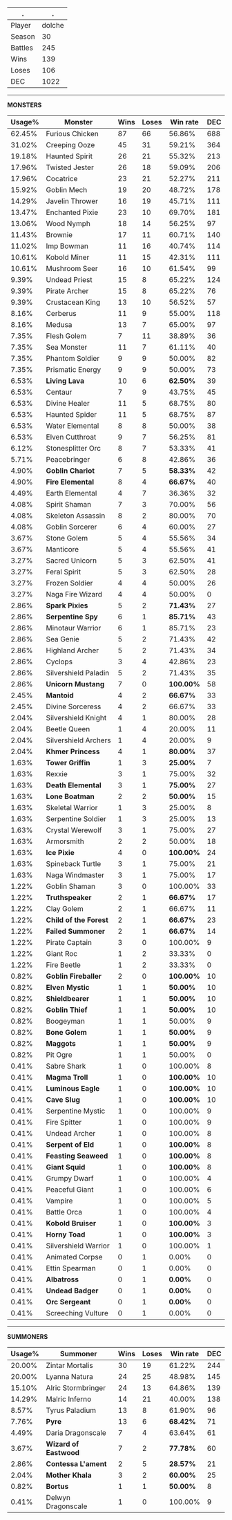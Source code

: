 .|.
|-|-
Player|dolche
Season|30
Battles|245
Wins|139
Loses|106
DEC|1022

---
**MONSTERS**

Usage%|Monster|Wins|Loses|Win rate|DEC|
-|-|-|-|-|-|
62.45%|Furious Chicken|87|66|56.86%|688|
31.02%|Creeping Ooze|45|31|59.21%|364|
19.18%|Haunted Spirit|26|21|55.32%|213|
17.96%|Twisted Jester|26|18|59.09%|206|
17.96%|Cocatrice|23|21|52.27%|211|
15.92%|Goblin Mech|19|20|48.72%|178|
14.29%|Javelin Thrower|16|19|45.71%|111|
13.47%|Enchanted Pixie|23|10|69.70%|181|
13.06%|Wood Nymph|18|14|56.25%|97|
11.43%|Brownie|17|11|60.71%|140|
11.02%|Imp Bowman|11|16|40.74%|114|
10.61%|Kobold Miner|11|15|42.31%|111|
10.61%|Mushroom Seer|16|10|61.54%|99|
9.39%|Undead Priest|15|8|65.22%|124|
9.39%|Pirate Archer|15|8|65.22%|76|
9.39%|Crustacean King|13|10|56.52%|57|
8.16%|Cerberus|11|9|55.00%|118|
8.16%|Medusa|13|7|65.00%|97|
7.35%|Flesh Golem|7|11|38.89%|36|
7.35%|Sea Monster|11|7|61.11%|40|
7.35%|Phantom Soldier|9|9|50.00%|82|
7.35%|Prismatic Energy|9|9|50.00%|73|
6.53%|**Living Lava**|10|6|**62.50%**|39|
6.53%|Centaur|7|9|43.75%|45|
6.53%|Divine Healer|11|5|68.75%|80|
6.53%|Haunted Spider|11|5|68.75%|87|
6.53%|Water Elemental|8|8|50.00%|38|
6.53%|Elven Cutthroat|9|7|56.25%|81|
6.12%|Stonesplitter Orc|8|7|53.33%|41|
5.71%|Peacebringer|6|8|42.86%|36|
4.90%|**Goblin Chariot**|7|5|**58.33%**|42|
4.90%|**Fire Elemental**|8|4|**66.67%**|40|
4.49%|Earth Elemental|4|7|36.36%|32|
4.08%|Spirit Shaman|7|3|70.00%|56|
4.08%|Skeleton Assassin|8|2|80.00%|70|
4.08%|Goblin Sorcerer|6|4|60.00%|27|
3.67%|Stone Golem|5|4|55.56%|34|
3.67%|Manticore|5|4|55.56%|41|
3.27%|Sacred Unicorn|5|3|62.50%|41|
3.27%|Feral Spirit|5|3|62.50%|28|
3.27%|Frozen Soldier|4|4|50.00%|26|
3.27%|Naga Fire Wizard|4|4|50.00%|0|
2.86%|**Spark Pixies**|5|2|**71.43%**|27|
2.86%|**Serpentine Spy**|6|1|**85.71%**|43|
2.86%|Minotaur Warrior|6|1|85.71%|23|
2.86%|Sea Genie|5|2|71.43%|42|
2.86%|Highland Archer|5|2|71.43%|34|
2.86%|Cyclops|3|4|42.86%|23|
2.86%|Silvershield Paladin|5|2|71.43%|35|
2.86%|**Unicorn Mustang**|7|0|**100.00%**|58|
2.45%|**Mantoid**|4|2|**66.67%**|33|
2.45%|Divine Sorceress|4|2|66.67%|33|
2.04%|Silvershield Knight|4|1|80.00%|28|
2.04%|Beetle Queen|1|4|20.00%|11|
2.04%|Silvershield Archers|1|4|20.00%|9|
2.04%|**Khmer Princess**|4|1|**80.00%**|37|
1.63%|**Tower Griffin**|1|3|**25.00%**|7|
1.63%|Rexxie|3|1|75.00%|32|
1.63%|**Death Elemental**|3|1|**75.00%**|27|
1.63%|**Lone Boatman**|2|2|**50.00%**|15|
1.63%|Skeletal Warrior|1|3|25.00%|8|
1.63%|Serpentine Soldier|1|3|25.00%|13|
1.63%|Crystal Werewolf|3|1|75.00%|27|
1.63%|Armorsmith|2|2|50.00%|18|
1.63%|**Ice Pixie**|4|0|**100.00%**|24|
1.63%|Spineback Turtle|3|1|75.00%|21|
1.63%|Naga Windmaster|3|1|75.00%|17|
1.22%|Goblin Shaman|3|0|100.00%|33|
1.22%|**Truthspeaker**|2|1|**66.67%**|17|
1.22%|Clay Golem|2|1|66.67%|11|
1.22%|**Child of the Forest**|2|1|**66.67%**|23|
1.22%|**Failed Summoner**|2|1|**66.67%**|14|
1.22%|Pirate Captain|3|0|100.00%|9|
1.22%|Giant Roc|1|2|33.33%|0|
1.22%|Fire Beetle|1|2|33.33%|0|
0.82%|**Goblin Fireballer**|2|0|**100.00%**|10|
0.82%|**Elven Mystic**|1|1|**50.00%**|10|
0.82%|**Shieldbearer**|1|1|**50.00%**|10|
0.82%|**Goblin Thief**|1|1|**50.00%**|10|
0.82%|Boogeyman|1|1|50.00%|9|
0.82%|**Bone Golem**|1|1|**50.00%**|9|
0.82%|**Maggots**|1|1|**50.00%**|9|
0.82%|Pit Ogre|1|1|50.00%|0|
0.41%|Sabre Shark|1|0|100.00%|8|
0.41%|**Magma Troll**|1|0|**100.00%**|10|
0.41%|**Luminous Eagle**|1|0|**100.00%**|10|
0.41%|**Cave Slug**|1|0|**100.00%**|10|
0.41%|Serpentine Mystic|1|0|100.00%|9|
0.41%|Fire Spitter|1|0|100.00%|9|
0.41%|Undead Archer|1|0|100.00%|8|
0.41%|**Serpent of Eld**|1|0|**100.00%**|8|
0.41%|**Feasting Seaweed**|1|0|**100.00%**|8|
0.41%|**Giant Squid**|1|0|**100.00%**|8|
0.41%|Grumpy Dwarf|1|0|100.00%|4|
0.41%|Peaceful Giant|1|0|100.00%|6|
0.41%|Vampire|1|0|100.00%|5|
0.41%|Battle Orca|1|0|100.00%|4|
0.41%|**Kobold Bruiser**|1|0|**100.00%**|3|
0.41%|**Horny Toad**|1|0|**100.00%**|3|
0.41%|Silvershield Warrior|1|0|100.00%|1|
0.41%|Animated Corpse|0|1|0.00%|0|
0.41%|Ettin Spearman|0|1|0.00%|0|
0.41%|**Albatross**|0|1|**0.00%**|0|
0.41%|**Undead Badger**|0|1|**0.00%**|0|
0.41%|**Orc Sergeant**|0|1|**0.00%**|0|
0.41%|Screeching Vulture|0|1|0.00%|0|

---
**SUMMONERS**

Usage%|Summoner|Wins|Loses|Win rate|DEC|
-|-|-|-|-|-|
20.00%|Zintar Mortalis|30|19|61.22%|244|
20.00%|Lyanna Natura|24|25|48.98%|145|
15.10%|Alric Stormbringer|24|13|64.86%|139|
14.29%|Malric Inferno|14|21|40.00%|138|
8.57%|Tyrus Paladium|13|8|61.90%|96|
7.76%|**Pyre**|13|6|**68.42%**|71|
4.49%|Daria Dragonscale|7|4|63.64%|61|
3.67%|**Wizard of Eastwood**|7|2|**77.78%**|60|
2.86%|**Contessa L'ament**|2|5|**28.57%**|21|
2.04%|**Mother Khala**|3|2|**60.00%**|25|
0.82%|**Bortus**|1|1|**50.00%**|8|
0.41%|Delwyn Dragonscale|1|0|100.00%|9|
